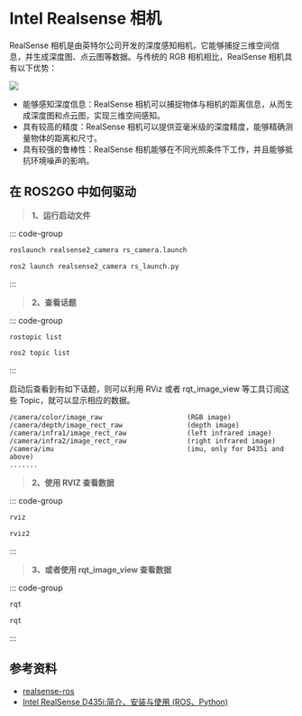 # Intel Realsense 相机

RealSense 相机是由英特尔公司开发的深度感知相机，它能够捕捉三维空间信息，并生成深度图、点云图等数据。与传统的 RGB 相机相比，RealSense 相机具有以下优势：

![](https://tianbot-pic.oss-cn-beijing.aliyuncs.com/tianbot-pic/Tianbot-Doc20240304125236.png)

- 能够感知深度信息：RealSense 相机可以捕捉物体与相机的距离信息，从而生成深度图和点云图，实现三维空间感知。
- 具有较高的精度：RealSense 相机可以提供亚毫米级的深度精度，能够精确测量物体的距离和尺寸。
- 具有较强的鲁棒性：RealSense 相机能够在不同光照条件下工作，并且能够抵抗环境噪声的影响。

## 在 ROS2GO 中如何驱动

> **1、运行启动文件**

::: code-group

```sh [ROS1]
roslaunch realsense2_camera rs_camera.launch 
```

```sh [ROS2]
ros2 launch realsense2_camera rs_launch.py
```
:::

> **2、查看话题**

::: code-group

```sh [ROS1]
rostopic list
```

```sh [ROS2]
ros2 topic list
```
:::

启动后查看到有如下话题，则可以利用 RViz 或者 rqt_image_view 等工具订阅这些 Topic，就可以显示相应的数据。

```shell
/camera/color/image_raw                     (RGB image)
/camera/depth/image_rect_raw                (depth image)
/camera/infra1/image_rect_raw               (left infrared image)
/camera/infra2/image_rect_raw               (right infrared image)
/camera/imu                                 (imu, only for D435i and above)
.......
```

> **2、使用 RVIZ 查看数据**

::: code-group
```sh [ROS1]
rviz
```

```sh [ROS2]
rviz2
```
:::

> **3、或者使用 rqt_image_view 查看数据**

::: code-group
```sh [ROS1]
rqt
```

```sh [ROS2]
rqt
```
:::

## 参考资料

- [realsense-ros](https://github.com/IntelRealSense/realsense-ros)
- [Intel RealSense D435i:简介、安装与使用 (ROS、Python)](https://zhaoxuhui.top/blog/2020/09/09/intel-realsense-d435i-installation-and-use.html)
